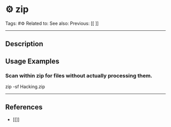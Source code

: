 # ⚙️ zip
Tags: #⚙️ 
Related to: 
See also: 
Previous: [[ ]]

---
## Description


## Usage Examples

### Scan within zip for files without actually processing them.

zip -sf Hacking.zip

---
## References
- [[]]